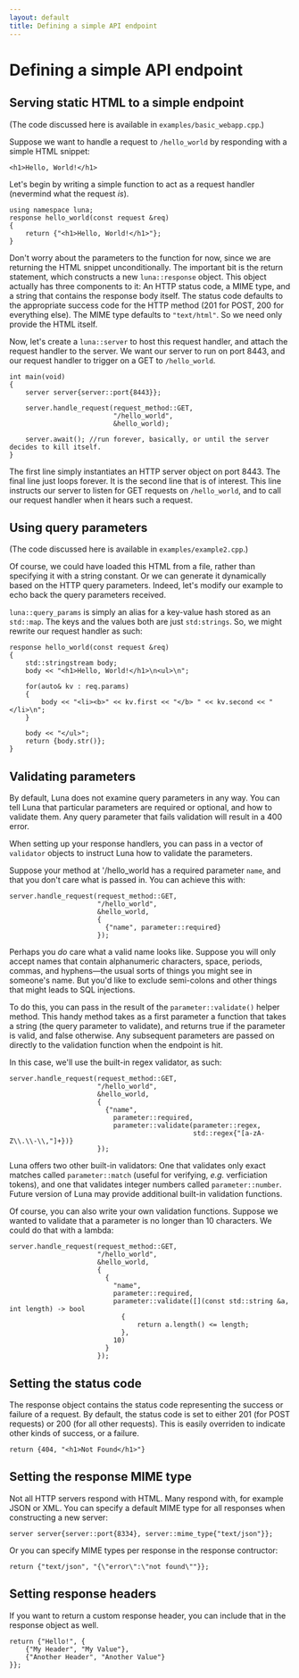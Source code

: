```yaml
---
layout: default
title: Defining a simple API endpoint
---
```


# Defining a simple API endpoint

## Serving static HTML to a simple endpoint

(The code discussed here is available in `examples/basic_webapp.cpp`.)

Suppose we want to handle a request to `/hello_world` by responding with a simple HTML snippet:
    
    <h1>Hello, World!</h1>

Let's begin by writing a simple function to act as a request handler (nevermind what the request _is_).
    
    using namespace luna;
    response hello_world(const request &req)
    {
        return {"<h1>Hello, World!</h1>"};
    }

Don't worry about the parameters to the function for now, since we are returning the HTML snippet unconditionally. The important bit is the return statement, which constructs a new `luna::response` object. This object actually has three components to it: An HTTP status code, a MIME type, and a string that contains the response body itself. The status code defaults to the appropriate success code for the HTTP method (201 for POST, 200 for everything else). The MIME type defaults to `"text/html"`. So we need only provide the HTML itself.

Now, let's create a `luna::server` to host this request handler, and attach the request handler to the server. We want our server to run on port 8443, and our request handler to trigger on a GET to `/hello_world`.

    int main(void)
    {
        server server{server::port{8443}};

        server.handle_request(request_method::GET,
                              "/hello_world",
                              &hello_world);

        server.await(); //run forever, basically, or until the server decides to kill itself.
    }

The first line simply instantiates an HTTP server object on port 8443. The final line just loops forever. It is the second line that is of interest. This line instructs our server to listen for GET requests on `/hello_world`, and to call our request handler when it hears such a request.

## Using query parameters

(The code discussed here is available in `examples/example2.cpp`.)

Of course, we could have loaded this HTML from a file, rather than specifying it with a string constant. Or we can generate it dynamically based on the HTTP query parameters. Indeed, let's modify our example to echo back the query parameters received.

`luna::query_params` is simply an alias for a key-value hash stored as an `std::map`. The keys and the values both are just `std:strings`. So, we might rewrite our request handler as such:

    response hello_world(const request &req)
    {
        std::stringstream body;
        body << "<h1>Hello, World!</h1>\n<ul>\n";

        for(auto& kv : req.params)
        {
            body << "<li><b>" << kv.first << "</b> " << kv.second << "</li>\n";
        }

        body << "</ul>";
        return {body.str()};
    }
    
        
## Validating parameters

By default, Luna does not examine query parameters in any way. You can tell Luna that particular parameters are required or optional, and how to validate them. Any query parameter that fails validation will result in a 400 error.

When setting up your response handlers, you can pass in a vector of `validator` objects to instruct Luna how to validate the parameters.

Suppose your method at '/hello_world has a required parameter `name`, and that you don't care what is passed in. You can achieve this with:
 
    server.handle_request(request_method::GET,
                          "/hello_world",
                          &hello_world,
                          {
                            {"name", parameter::required}
                          });

Perhaps you _do_ care what a valid name looks like. Suppose you will only accept names that contain alphanumeric characters, space, periods, commas, and hyphens—the usual sorts of things you might see in someone's name. But you'd like to exclude semi-colons and other things that might leads to SQL injections.
 
To do this, you can pass in the result of the `parameter::validate()` helper method. This handy method takes as a first parameter a function that takes a string (the query parameter to validate), and returns true if the parameter is valid, and false otherwise. Any subsequent parameters are passed on directly to the validation function when the endpoint is hit.

In this case, we'll use the built-in regex validator, as such:

    server.handle_request(request_method::GET,
                          "/hello_world",
                          &hello_world,
                          {
                            {"name",
                              parameter::required,
                              parameter::validate(parameter::regex,
                                                  std::regex{"[a-zA-Z\\.\\-\\,"]+})}
                          });
                                  
Luna offers two other built-in validators: One that validates only exact matches called `parameter::match` (useful for verifying, _e.g._ verficiation tokens), and one that validates integer numbers called `parameter::number`. Future version of Luna may provide additional built-in validation functions.

Of course, you can also write your own validation functions. Suppose we wanted to validate that a parameter is no longer than 10 characters. We could do that with a lambda:

    server.handle_request(request_method::GET,
                          "/hello_world",
                          &hello_world,
                          {
                            {
                              "name",
                              parameter::required,
                              parameter::validate([](const std::string &a, int length) -> bool
                                {
                                    return a.length() <= length;
                                },
                              10)
                            }
                          });

## Setting the status code

The response object contains the status code representing the success or failure of a request. By default, the status code is set to either 201 (for POST requests) or 200 (for all other requests). This is easily overriden to indicate other kinds of success, or a failure.

    return {404, "<h1>Not Found</h1>"}

## Setting the response MIME type

Not all HTTP servers respond with HTML. Many respond with, for example JSON or XML. You can specify a default MIME type for all responses when constructing a new server:

    server server{server::port{8334}, server::mime_type{"text/json"}};

Or you can specify MIME types per response in the response contructor:

    return {"text/json", "{\"error\":\"not found\""}};

## Setting response headers

If you want to return a custom response header, you can include that in the response object as well.

    return {"Hello!", {
        {"My Header", "My Value"},
        {"Another Header", "Another Value"}
    }};

